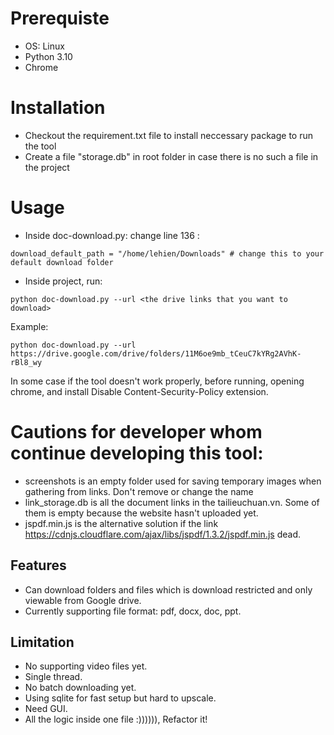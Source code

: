 # Prerequiste

- OS: Linux
- Python 3.10
- Chrome

# Installation
 - Checkout the requirement.txt file to install neccessary package to run the tool
 - Create a file "storage.db" in root folder in case there is no such a file in the project

 # Usage
 - Inside doc-download.py:
 change line 136 :
 ```
 download_default_path = "/home/lehien/Downloads" # change this to your default download folder
 ```
 - Inside project, run:
 ```
 python doc-download.py --url <the drive links that you want to download>
 ```
 Example:
 ```
 python doc-download.py --url https://drive.google.com/drive/folders/11M6oe9mb_tCeuC7kYRg2AVhK-rBl8_wy
 ```

 In some case if the tool doesn't work properly, before running, opening chrome, and install Disable Content-Security-Policy extension.

# Cautions for developer whom continue developing this tool:
- screenshots is an empty folder used for saving temporary images when gathering from links. Don't remove or change the name
- link_storage.db is all the document links in the tailieuchuan.vn. Some of them is empty because the website hasn't uploaded yet.
- jspdf.min.js is the alternative solution if the link https://cdnjs.cloudflare.com/ajax/libs/jspdf/1.3.2/jspdf.min.js dead.

## Features
- Can download folders and files which is download restricted and only viewable from Google drive.
- Currently supporting file format: pdf, docx, doc, ppt.
## Limitation
- No supporting video files yet.
- Single thread.
- No batch downloading yet.
- Using sqlite for fast setup but hard to upscale.
- Need GUI.
- All the logic inside one file :)))))), Refactor it!
